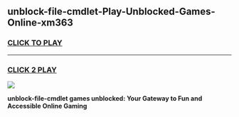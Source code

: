 
## unblock-file-cmdlet-Play-Unblocked-Games-Online-xm363
<h3>
<a href="https://premium76.site?title=unblock-file-cmdlet&ref=25A">CLICK TO PLAY</a></h3>
<hr>

<h3>
<a href="https://premium76.site?title=unblock-file-cmdlet&ref=25A">CLICK 2 PLAY</a>
  
</h3>

<a href="https://premium76.site?title=unblock-file-cmdlet&ref=25A"><img src="https://clearcache.store/games.png"></a>


**unblock-file-cmdlet games unblocked: Your Gateway to Fun and Accessible Online Gaming**
